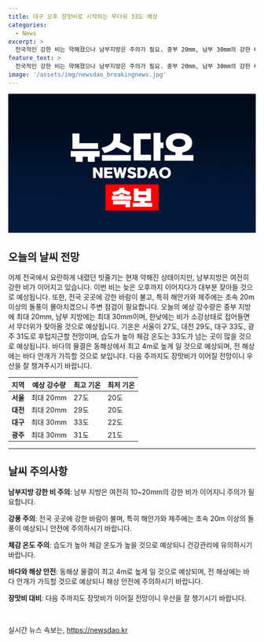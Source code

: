 ```yaml
---
title: 대구 오후 장맛비로 시작하는 무더위 33도 예상
categories:
  - News
excerpt: >
  전국적인 강한 비는 약해졌으나 남부지방은 주의가 필요. 중부 20mm, 남부 30mm의 강한 비 예상. 강한 바람과 돌풍으로 피해 없도록 주의 요망. 무더위 예상되며 바다 물결 높아 안개 주의. 이번 비는 지속되며 우산 필수. (김수진 기상캐스터)
feature_text: >
  전국적인 강한 비는 약해졌으나 남부지방은 주의가 필요. 중부 20mm, 남부 30mm의 강한 비 예상. 강한 바람과 돌풍으로 피해 없도록 주의 요망. 무더위 예상되며 바다 물결 높아 안개 주의. 이번 비는 지속되며 우산 필수. (김수진 기상캐스터)
image: '/assets/img/newsdao_breakingnews.jpg'
---
```


<p><img src="/assets/img/newsdao_breakingnews.jpg" alt="flaretime 속보" /></p>

<h2 data-ke-size="size26">오늘의 날씨 전망</h2>

<p data-ke-size="size16">어제 전국에서 요란하게 내렸던 빗줄기는 현재 약해진 상태이지만, 남부지방은 여전히 강한 비가 이어지고 있습니다. 이번 비는 늦은 오후까지 이어지다가 대부분 잦아들 것으로 예상됩니다. 또한, 전국 곳곳에 강한 바람이 불고, 특히 해안가와 제주에는 초속 20m 이상의 돌풍이 몰아치겠으니 주변 점검이 필요합니다. 오늘의 예상 강수량은 중부 지방에 최대 20mm, 남부 지방에는 최대 30mm이며, 한낮에는 비가 소강상태로 접어들면서 무더위가 찾아올 것으로 예상됩니다. 기온은 서울이 27도, 대전 29도, 대구 33도, 광주 31도로 후텁지근할 전망이며, 습도가 높아 체감 온도는 33도가 넘는 곳이 많을 것으로 예상됩니다. 바다의 물결은 동해상에서 최고 4m로 높게 일 것으로 예상되며, 전 해상에는 바다 안개가 가득할 것으로 보입니다. 다음 주까지도 장맛비가 이어질 전망이니 우산을 잘 챙겨주시기 바랍니다.</p>

<table>
<thead>
<tr>
<th>지역</th>
<th>예상 강수량</th>
<th>최고 기온</th>
<th>최저 기온</th>
</tr>
</thead>
<tbody>
<tr>
<td><b>서울</b></td>
<td>최대 20mm</td>
<td>27도</td>
<td>20도</td>
</tr>
<tr>
<td><b>대전</b></td>
<td>최대 20mm</td>
<td>29도</td>
<td>20도</td>
</tr>
<tr>
<td><b>대구</b></td>
<td>최대 30mm</td>
<td>33도</td>
<td>22도</td>
</tr>
<tr>
<td><b>광주</b></td>
<td>최대 30mm</td>
<td>31도</td>
<td>21도</td>
</tr>
</tbody>
</table>

<hr>

<h2 data-ke-size="size26">날씨 주의사항</h2>

<p data-ke-size="size16"><b>남부지방 강한 비 주의</b>: 남부 지방은 여전히 10~20mm의 강한 비가 이어지니 주의가 필요합니다.</p>

<p data-ke-size="size16"><b>강풍 주의</b>: 전국 곳곳에 강한 바람이 불며, 특히 해안가와 제주에는 초속 20m 이상의 돌풍이 예상되니 안전에 주의하시기 바랍니다.</p>

<p data-ke-size="size16"><b>체감 온도 주의</b>: 습도가 높아 체감 온도가 높을 것으로 예상되니 건강관리에 유의하시기 바랍니다.</p>

<p data-ke-size="size16"><b>바다와 해상 안전</b>: 동해상 물결이 최고 4m로 높게 일 것으로 예상되며, 전 해상에는 바다 안개가 가득할 것으로 예상되니 해상 안전에 주의하시기 바랍니다.</p>

<p data-ke-size="size16"><b>장맛비 대비</b>: 다음 주까지도 장맛비가 이어질 전망이니 우산을 잘 챙기시기 바랍니다.</p>

<p data-ke-size="size16">&nbsp;</p>
실시간 뉴스 속보는, <a href="https://newsdao.kr" rel="dofollow">https://newsdao.kr</a>


